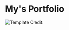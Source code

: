 # My's Portfolio

![Template Credit:]([https://img.shields.io/github/repo-size/codewithsadee/vcard-personal-portfolio](https://github.com/codewithsadee/vcard-personal-portfolio))
